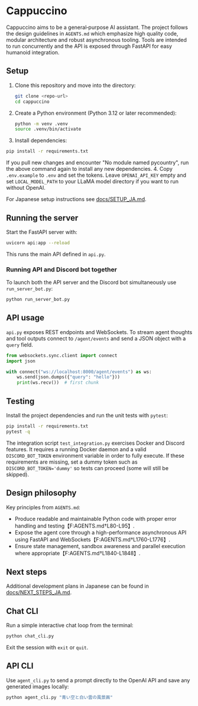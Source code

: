 # Cappuccino

Cappuccino aims to be a general‑purpose AI assistant. The project follows the design guidelines in `AGENTS.md` which emphasize high quality code, modular architecture and robust asynchronous tooling. Tools are intended to run concurrently and the API is exposed through FastAPI for easy humanoid integration.

## Setup
1. Clone this repository and move into the directory:
   ```bash
   git clone <repo-url>
   cd cappuccino
   ```
2. Create a Python environment (Python 3.12 or later recommended):
   ```bash
   python -m venv .venv
   source .venv/bin/activate
   ```
3. Install dependencies:
```bash
pip install -r requirements.txt
```
If you pull new changes and encounter "No module named pycountry", run the above
command again to install any new dependencies.
4. Copy `.env.example` to `.env` and set the tokens. Leave `OPENAI_API_KEY` empty and set `LOCAL_MODEL_PATH` to your LLaMA model directory if you want to run without OpenAI.

For Japanese setup instructions see [docs/SETUP_JA.md](docs/SETUP_JA.md).

## Running the server
Start the FastAPI server with:
```bash
uvicorn api:app --reload
```
This runs the main API defined in `api.py`.

### Running API and Discord bot together
To launch both the API server and the Discord bot simultaneously use
`run_server_bot.py`:

```bash
python run_server_bot.py
```

## API usage
`api.py` exposes REST endpoints and WebSockets. To stream agent thoughts and tool
outputs connect to `/agent/events` and send a JSON object with a `query` field.

```python
from websockets.sync.client import connect
import json

with connect("ws://localhost:8000/agent/events") as ws:
    ws.send(json.dumps({"query": "hello"}))
    print(ws.recv())  # first chunk
```

## Testing
Install the project dependencies and run the unit tests with `pytest`:
```bash
pip install -r requirements.txt
pytest -q
```

The integration script `test_integration.py` exercises Docker and Discord
features. It requires a running Docker daemon and a valid `DISCORD_BOT_TOKEN`
environment variable in order to fully execute. If these requirements are
missing, set a dummy token such as `DISCORD_BOT_TOKEN='dummy'` so tests can
proceed (some will still be skipped).

## Design philosophy
Key principles from `AGENTS.md`:
- Produce readable and maintainable Python code with proper error handling and testing【F:AGENTS.md†L80-L95】.
- Expose the agent core through a high-performance asynchronous API using FastAPI and WebSockets【F:AGENTS.md†L1760-L1776】.
- Ensure state management, sandbox awareness and parallel execution where appropriate【F:AGENTS.md†L1840-L1848】.
## Next steps
Additional development plans in Japanese can be found in [docs/NEXT_STEPS_JA.md](docs/NEXT_STEPS_JA.md).


## Chat CLI
Run a simple interactive chat loop from the terminal:
```bash
python chat_cli.py
```
Exit the session with `exit` or `quit`.

## API CLI
Use `agent_cli.py` to send a prompt directly to the OpenAI API and save any
generated images locally:

```bash
python agent_cli.py "青い空と白い雲の風景画"
```

